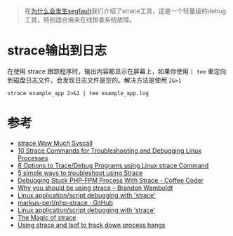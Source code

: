 > 在[为什么会发生segfault](why_segfault_occur)我们介绍了strace工具，这是一个轻量级的debug工具，特别适合用来在线排查系统故障。

# strace输出到日志

在使用 strace 跟踪程序时，输出内容都显示在屏幕上，如果你使用 `| tee` 重定向到磁盘日志文件，会发现日志文件是空的。解决方法是使用 `2&>1`

```
strace example_app 2>&1 | tee example_app.log
```

# 参考

* [strace Wow Much Syscall](http://www.brendangregg.com/blog/2014-05-11/strace-wow-much-syscall.html)
* [10 Strace Commands for Troubleshooting and Debugging Linux Processes](https://www.tecmint.com/strace-commands-for-troubleshooting-and-debugging-linux/)
* [8 Options to Trace/Debug Programs using Linux strace Command ](https://linoxide.com/linux-command/linux-strace-command-examples/)
* [5 simple ways to troubleshoot using Strace](http://hokstad.com/5-simple-ways-to-troubleshoot-using-strace)
* [Debugging Stuck PHP-FPM Process With Strace - Coffee Coder](http://coffeecoder.net/blog/debugging-stuck-php-fpm-process-with-strace/)
* [Why you should be using strace – Brandon Wamboldt](https://brandonwamboldt.ca/why-you-should-be-using-strace-1457/)
* [Linux application/script debugging with 'strace'](https://ma.ttias.be/linux-application-script-debugging-with-strace/)
* [markus-perl/php-strace · GitHub](https://github.com/markus-perl/php-strace)
* [Linux application/script debugging with ‘strace’](https://ma.ttias.be/linux-application-script-debugging-with-strace/)
* [The Magic of strace](http://chadfowler.com/2014/01/26/the-magic-of-strace.html)
* [Using strace and lsof to track down process hangs](http://mharrytemp.blogspot.com/2011/10/using-strace-and-lsof-to-track-down.html)